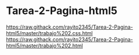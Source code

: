 # Tarea-2-Pagina-html5
https://raw.githack.com/rayito2345/Tarea-2-Pagina-html5/master/trabajo%202.css.html
https://raw.githack.com/rayito2345/Tarea-2-Pagina-html5/master/trabajo%202.html
